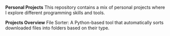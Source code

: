 **Personal Projects**
This repository contains a mix of personal projects where I explore different programming skills and tools.

**Projects Overview**
File Sorter: A Python-based tool that automatically sorts downloaded files into folders based on their type. 
